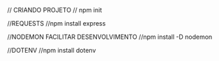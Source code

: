 // CRIANDO PROJETO
// npm init

//REQUESTS
//npm install express

//NODEMON FACILITAR DESENVOLVIMENTO
//npm install -D nodemon

//DOTENV 
//npm install dotenv